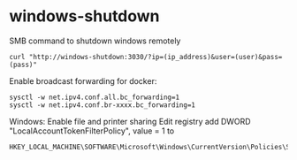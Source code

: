 # windows-shutdown
SMB command to shutdown windows remotely


    curl "http://windows-shutdown:3030/?ip=(ip_address)&user=(user)&pass=(pass)"

Enable broadcast forwarding for docker:

    sysctl -w net.ipv4.conf.all.bc_forwarding=1
    sysctl -w net.ipv4.conf.br-xxxx.bc_forwarding=1

Windows:
    Enable file and printer sharing
    Edit registry add DWORD "LocalAccountTokenFilterPolicy", value = 1 to

    HKEY_LOCAL_MACHINE\SOFTWARE\Microsoft\Windows\CurrentVersion\Policies\System
